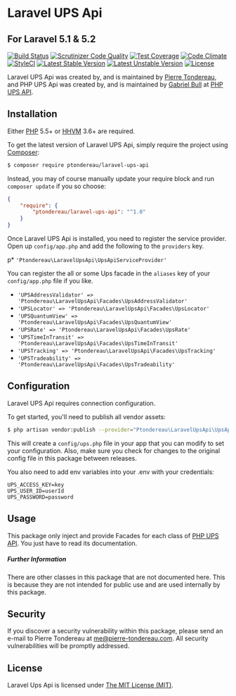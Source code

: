 Laravel UPS Api
=================

## For Laravel 5.1 & 5.2

[![Build Status](https://travis-ci.org/ptondereau/Laravel-UPS-Api.svg?branch=master)](https://travis-ci.org/ptondereau/Laravel-UPS-Api)
[![Scrutinizer Code Quality](https://scrutinizer-ci.com/g/ptondereau/Laravel-UPS-Api/badges/quality-score.png?b=master)](https://scrutinizer-ci.com/g/ptondereau/Laravel-UPS-Api/?branch=master)
[![Test Coverage](https://codeclimate.com/github/ptondereau/Laravel-UPS-Api/badges/coverage.svg)](https://codeclimate.com/github/ptondereau/Laravel-UPS-Api/coverage)
[![Code Climate](https://codeclimate.com/github/ptondereau/Laravel-UPS-Api/badges/gpa.svg)](https://codeclimate.com/github/ptondereau/Laravel-UPS-Api)
[![StyleCI](https://styleci.io/repos/54156171/shield)](https://styleci.io/repos/54156171)
[![Latest Stable Version](https://poser.pugx.org/ptondereau/laravel-ups-api/v/stable)](https://packagist.org/packages/Ptondereau/laravel-ups-api)
[![Latest Unstable Version](https://poser.pugx.org/ptondereau/laravel-ups-api/v/unstable)](https://packagist.org/packages/Ptondereau/laravel-ups-api)
[![License](https://poser.pugx.org/ptondereau/laravel-ups-api/license)](https://packagist.org/packages/Ptondereau/laravel-ups-api)

Laravel UPS Api was created by, and is maintained by [Pierre Tondereau](https://github.com/ptondereau), and PHP UPS Api was created by, and is maintained by [Gabriel Bull](https://github.com/gabrielbull) at [PHP UPS API](https://github.com/gabrielbull/php-ups-api).

## Installation

Either [PHP](https://php.net) 5.5+ or [HHVM](http://hhvm.com) 3.6+ are required.

To get the latest version of Laravel UPS Api, simply require the project using [Composer](https://getcomposer.org):

```bash
$ composer require ptondereau/laravel-ups-api
```

Instead, you may of course manually update your require block and run `composer update` if you so choose:

```json
{
    "require": {
        "ptondereau/laravel-ups-api": "^1.0"
    }
}
```

Once Laravel UPS Api is installed, you need to register the service provider. Open up `config/app.php` and add the following to the `providers` key.

p* `'Ptondereau\LaravelUpsApi\UpsApiServiceProvider'`

You can register the all or some Ups facade in the `aliases` key of your `config/app.php` file if you like.

* `'UPSAddressValidator' => 'Ptondereau\LaravelUpsApi\Facades\UpsAddressValidator'`
* `'UPSLocator' => 'Ptondereau\LaravelUpsApi\Facades\UpsLocator'`
* `'UPSQuantumView' => 'Ptondereau\LaravelUpsApi\Facades\UpsQuantumView'`
* `'UPSRate' => 'Ptondereau\LaravelUpsApi\Facades\UpsRate'`
* `'UPSTimeInTransit' => 'Ptondereau\LaravelUpsApi\Facades\UpsTimeInTransit'`
* `'UPSTracking' => 'Ptondereau\LaravelUpsApi\Facades\UpsTracking'`
* `'UPSTradeability' => 'Ptondereau\LaravelUpsApi\Facades\UpsTradeability'`


## Configuration

Laravel UPS Api requires connection configuration.

To get started, you'll need to publish all vendor assets:

```bash
$ php artisan vendor:publish --provider="Ptondereau\LaravelUpsApi\UpsApiServiceProvider"
```

This will create a `config/ups.php` file in your app that you can modify to set your configuration. Also, make sure you check for changes to the original config file in this package between releases.

You also need to add env variables into your .env with your credentials:

```text
UPS_ACCESS_KEY=key
UPS_USER_ID=userId
UPS_PASSWORD=password
```

## Usage

This package only inject and provide Facades for each class of [PHP UPS API](https://github.com/gabrielbull/php-ups-api).
You just have to read its documentation.


##### Further Information

There are other classes in this package that are not documented here. This is because they are not intended for public use and are used internally by this package.


## Security

If you discover a security vulnerability within this package, please send an e-mail to Pierre Tondereau at me@pierre-tondereau.com. All security vulnerabilities will be promptly addressed.


## License

Laravel Ups Api is licensed under [The MIT License (MIT)](LICENSE).
